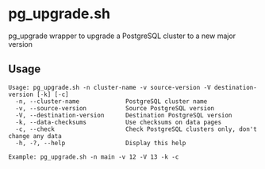 # pg_upgrade.sh
pg_upgrade wrapper to upgrade a PostgreSQL cluster to a new major version

## Usage
```
Usage: pg_upgrade.sh -n cluster-name -v source-version -V destination-version [-k] [-c]
  -n, --cluster-name             PostgreSQL cluster name
  -v, --source-version           Source PostgreSQL version
  -V, --destination-version      Destination PostgreSQL version
  -k, --data-checksums           Use checksums on data pages
  -c, --check                    Check PostgreSQL clusters only, don't change any data
  -h, -?, --help                 Display this help

Example: pg_upgrade.sh -n main -v 12 -V 13 -k -c
```
